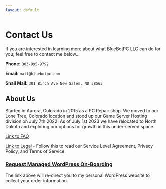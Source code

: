 ```yaml
---
layout: default
---
```

# Contact Us

If you are interested in learning more about what BlueBotPC LLC can do for you; feel free to contact me below...

**Phone:** ```303-995-9792```

**Email:** ```matt@bluebotpc.com```

**Snail Mail:** ```301 Birch Ave New Salem, ND 58563```

## About Us

Started in Aurora, Colorado in 2015 as a PC Repair shop. We moved to our Lone Tree, Colorado location and stood up our Game Server Hosting division on July 7th 2022. As of July 1st 2023 we have relocated to North Dakota and exploring our options for growth in this under-served space.

[Link to FAQ](https://bluebotpc.com/pages/faq)

[Link to Legal](https://bluebotpc.com/pages/legal/legal) - Follow this to read our Service Level Agreement, Privacy Policy, and Terms of Service.

### [Request Managed WordPress On-Boarding](https://www.mattfaulkner.net/bluebotpc/)

The link above will re-direct you to my personal WordPress website to collect your order information.
